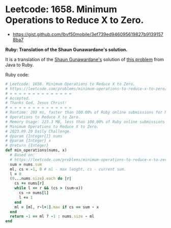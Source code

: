 # Leetcode: 1658. Minimum Operations to Reduce X to Zero.

- https://gist.github.com/lbvf50mobile/3ef739ed946095619827b91391578ba7

**Ruby: Translation of the Shaun Gunawardane's solution.**

It is a translation of the [Shaun Gunawardane's](https://leetcode.com/GoAheadShaun/) solution of [this problem](https://leetcode.com/problems/minimum-operations-to-reduce-x-to-zero/discuss/2136570/Change-Your-Perspective-or-JAVA-Explanation) from Java to Ruby.

Ruby code:
```Ruby
# Leetcode: 1658. Minimum Operations to Reduce X to Zero.
# https://leetcode.com/problems/minimum-operations-to-reduce-x-to-zero/
# = = = = = = = = = = = = = =
# Accepted.
# Thanks God, Jesus Christ!
# = = = = = = = = = = = = = =
# Runtime: 203 ms, faster than 100.00% of Ruby online submissions for Minimum
# Operations to Reduce X to Zero.
# Memory Usage: 223.3 MB, less than 100.00% of Ruby online submissions for
# Minimum Operations to Reduce X to Zero.
# 2023.09.20 Daily Challenge.
# @param {Integer[]} nums
# @param {Integer} x
# @return {Integer}
def min_operations(nums, x)
  # Based on:
  # https://leetcode.com/problems/minimum-operations-to-reduce-x-to-zero/discuss/2136570/Change-Your-Perspective-or-JAVA-Explanation
  sum = nums.sum
  ml, cs = -1, 0 # ml - max lenght, cs - current sum.
  l = 0
  (0...nums.size).each do |r|
    cs += nums[r]
    while l <= r && (cs > (sum-x))
      cs -= nums[l]
      l += 1
    end
    ml = [ml, r-l+1].max if cs == sum - x
  end
  return -1 == ml ? -1 : nums.size - ml
end
```
